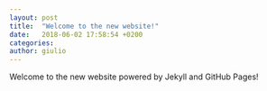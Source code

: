 ```yaml
---
layout: post
title:  "Welcome to the new website!"
date:   2018-06-02 17:58:54 +0200
categories:
author: giulio
---
```


Welcome to the new website powered by Jekyll and GitHub Pages!
